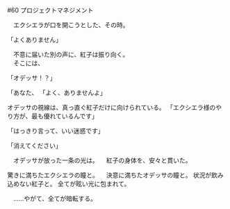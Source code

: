 #60 プロジェクトマネジメント


　エクシエラが口を開こうとした、その時。

「よくありません」

　不意に届いた別の声に、紅子は振り向く。  
　そこには、

「オデッサ！？」

「あなた、
「よく、ありませんよ」

オデッサの視線は、真っ直ぐ紅子だけに向けられている。
「エクシエラ様のやり方が、最も優れているんです」

「はっきり言って、いい迷惑です」

「消えてください」

　オデッサが放った一条の光は。
　紅子の身体を、安々と貫いた。

驚きに満ちたエクシエラの瞳と。
　決意に満ちたオデッサの瞳と。
状況が飲み込めない紅子と。
全てが眩い光に包まれて。

　……やがて、全てが暗転する。
